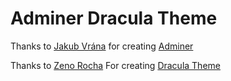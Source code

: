 # Adminer Dracula Theme

Thanks to [Jakub Vrána](https://www.vrana.cz/) for creating [Adminer](https://www.adminer.org/)

Thanks to [Zeno Rocha](https://zenorocha.com/) For creating [Dracula Theme](https://draculatheme.com/)
